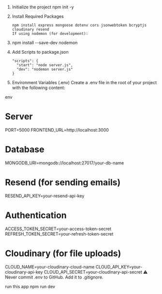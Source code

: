 1. Initialize the project
         npm init -y
 2.   Install Required Packages

          npm install express mongoose dotenv cors jsonwebtoken bcryptjs cloudinary resend
          If using nodemon (for development):


 3. npm install --save-dev nodemon

 4. Add Scripts to package.json

        "scripts": {
          "start": "node server.js",
          "dev": "nodemon server.js"
        }



5. Environment Variables (.env)
Create a .env file in the root of your project with the following content:

env

# Server
PORT=5000
FRONTEND_URL=http://localhost:3000

# Database
MONGODB_URI=mongodb://localhost:27017/your-db-name

# Resend (for sending emails)
RESEND_API_KEY=your-resend-api-key

# Authentication
ACCESS_TOKEN_SECRET=your-access-token-secret
REFRESH_TOKEN_SECRET=your-refresh-token-secret

# Cloudinary (for file uploads)
CLOUD_NAME=your-cloudinary-cloud-name
CLOUD_API_KEY=your-cloudinary-api-key
CLOUD_API_SECRET=your-cloudinary-api-secret
⚠ Never commit .env to GitHub. Add it to .gitignore.




run this app 
  npm run dev
  

    
